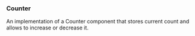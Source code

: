 ### Counter

An implementation of a Counter component that stores current count and allows to increase or decrease it.
